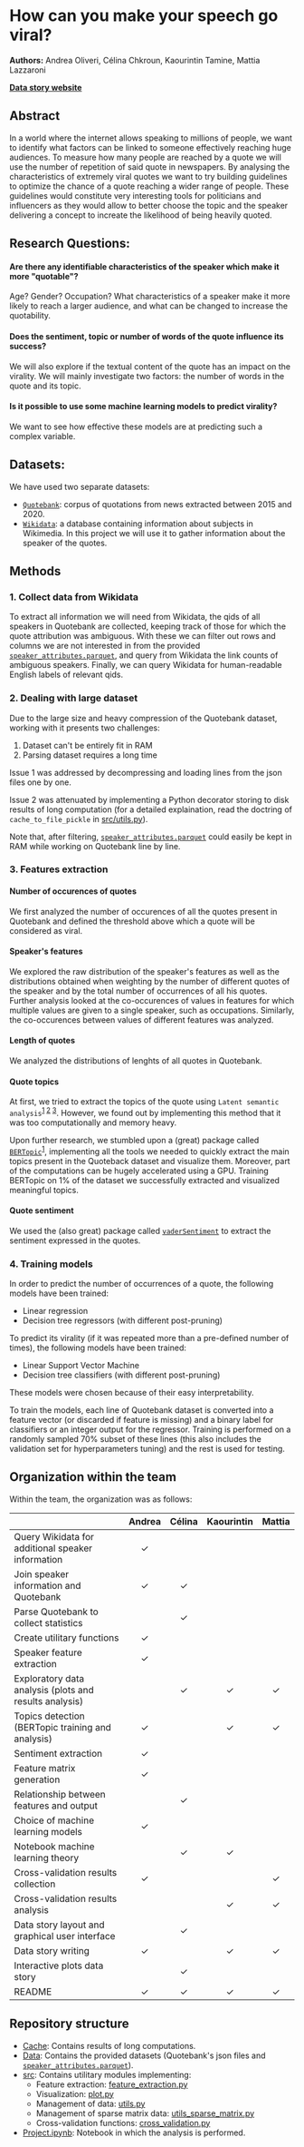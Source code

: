 # How can you make your speech go viral?
**Authors:** Andrea Oliveri, Célina Chkroun, Kaourintin Tamine, Mattia Lazzaroni

[**Data story website**](https://kaoutamine.github.io/viralSpeech/)

## Abstract 
In a world where the internet allows speaking to millions of people, we want to identify what factors can be linked to someone effectively reaching huge audiences. 
To measure how many people are reached by a quote we will use the number of repetition of said quote in newspapers. 
By analysing the characteristics of extremely viral quotes we want to try building guidelines to optimize the chance of a quote reaching a wider range of people. 
These guidelines would constitute very interesting tools for politicians and influencers as they would allow to better choose the topic and the speaker delivering a concept to increate the likelihood of being heavily quoted. 

## Research Questions:

#### Are there any identifiable characteristics of the speaker which make it more "quotable"?
Age? Gender? Occupation? What characteristics of a speaker make it more likely to reach a larger audience, and what can be changed to increase the quotability. 

#### Does the sentiment, topic or number of words of the quote influence its success?
We will also explore if the textual content of the quote has an impact on the virality. We will mainly investigate two factors: the number of words in the quote and its topic. 

#### Is it possible to use some machine learning models to predict virality?
We want to see how effective these models are at predicting such a complex variable.


## Datasets:
We have used two separate datasets:
- [`Quotebank`](https://zenodo.org/record/4277311#.YYpVGWDMJhE): corpus of quotations from news extracted between 2015 and 2020.
- [`Wikidata`](https://www.wikidata.org/wiki/Wikidata:Main_Page): a database containing information about subjects in Wikimedia. In this project we will use it to gather information about the speaker of the quotes.


## Methods

### 1. Collect data from Wikidata
To extract all information we will need from Wikidata, the qids of all speakers in Quotebank are collected, keeping track of those for which the quote attribution was ambiguous.
With these we can filter out rows and columns we are not interested in from the provided [`speaker_attributes.parquet`](Data/speaker_attributes.parquet), and query from Wikidata the link counts of ambiguous speakers.
Finally, we can query Wikidata for human-readable English labels of relevant qids.

### 2. Dealing with large dataset
Due to the large size and heavy compression of the Quotebank dataset, working with it presents two challenges:

1) Dataset can't be entirely fit in RAM
2) Parsing dataset requires a long time

Issue 1 was addressed by decompressing and loading lines from the json files one by one.

Issue 2 was attenuated by implementing a Python decorator storing to disk results of long computation (for a detailed explaination, read the doctring of `cache_to_file_pickle` in [src/utils.py](src/utils.py)).

Note that, after filtering, [`speaker_attributes.parquet`](Data/speaker_attributes.parquet) could easily be kept in RAM while working on Quotebank line by line.

### 3. Features extraction

#### Number of occurences of quotes
We first analyzed the number of occurences of all the quotes present in Quotebank and defined the threshold above which a quote will be considered as viral.

#### Speaker's features
We explored the raw distribution of the speaker's features as well as the distributions obtained when weighting by the number of different quotes of the speaker and by the total number of occurrences of all his quotes. Further analysis looked at the co-occurences of values in features for which multiple values are given to a single speaker, such as occupations. Similarly, the co-occurences between values of different features was analyzed.

#### Length of quotes
We analyzed the distributions of lenghts of all quotes in Quotebank.

#### Quote topics
At first, we tried to extract the topics of the quote using `Latent semantic analysis`<sup>[1](https://en.wikipedia.org/wiki/Latent_semantic_analysis) [2](https://scikit-learn.org/stable/tutorial/text_analytics/working_with_text_data.html) [3](https://towardsdatascience.com/machine-learning-nlp-text-classification-using-scikit-learn-python-and-nltk-c52b92a7c73a)</sup>.
However, we found out by implementing this method that it was too computationally and memory heavy.

Upon further research, we stumbled upon a (great) package called [`BERTopic`](https://github.com/MaartenGr/BERTopic)<sup>[1](https://towardsdatascience.com/dynamic-topic-modeling-with-bertopic-e5857e29f872)</sup>, implementing all the tools we needed to quickly extract the main topics present in the Quoteback dataset and visualize them.
Moreover, part of the computations can be hugely accelerated using a GPU. Training BERTopic on 1% of the dataset we successfully extracted and visualized meaningful topics.

#### Quote sentiment
We used the (also great) package called [`vaderSentiment`](https://github.com/cjhutto/vaderSentiment) to extract the sentiment expressed in the quotes.


### 4. Training models
In order to predict the number of occurrences of a quote, the following models have been trained:

- Linear regression
- Decision tree regressors (with different post-pruning)

To predict its virality (if it was repeated more than a pre-defined number of times), the following models have been trained:

- Linear Support Vector Machine
- Decision tree classifiers (with different post-pruning)

These models were chosen because of their easy interpretability. 

To train the models, each line of Quotebank dataset is converted into a feature vector (or discarded if feature is missing) and a binary label for classifiers or an integer output for the regressor. Training is performed on a randomly sampled 70% subset of these lines (this also includes the validation set for hyperparameters tuning) and the rest is used for testing.


## Organization within the team
Within the team, the organization was as follows:

|                                                        |  Andrea  |  Célina  | Kaourintin |  Mattia  |
|--------------------------------------------------------|:--------:|:--------:|:----------:|:--------:|
| Query Wikidata for additional speaker information      | &#10003; |          |            |          |
| Join speaker information and Quotebank                 | &#10003; | &#10003; |            |          |
| Parse Quotebank to collect statistics                  |          | &#10003; |            |          |
| Create utilitary functions                             | &#10003; |          |            |          |
| Speaker feature extraction                             | &#10003; |          |            |          |
| Exploratory data analysis (plots and results analysis) |          | &#10003; |  &#10003;  | &#10003; |
| Topics detection (BERTopic training and analysis)      | &#10003; |          |  &#10003;  | &#10003; |
| Sentiment extraction                                   | &#10003; |          |            |          |
| Feature matrix generation                              | &#10003; |          |            |          |
| Relationship between features and output               |          | &#10003; |            |          |
| Choice of machine learning models                      | &#10003; |          |            |          |
| Notebook machine learning theory                       |          | &#10003; |  &#10003;  |          |
| Cross-validation results collection                    | &#10003; |          |            | &#10003; |
| Cross-validation results analysis                      |          |          |  &#10003;  | &#10003; |
| Data story layout and graphical user interface         |          | &#10003; |            |          |
| Data story writing                                     | &#10003; |          |  &#10003;  | &#10003; |
| Interactive plots data story                           |          | &#10003; |            |          |
| README                                                 | &#10003; | &#10003; |  &#10003;  | &#10003; |

## Repository structure

- [Cache](Cache): Contains results of long computations.
- [Data](Data): Contains the provided datasets (Quotebank's json files and [`speaker_attributes.parquet`](Data/speaker_attributes.parquet)).
- [src](src): Contains utilitary modules implementing:
    - Feature extraction: [feature_extraction.py](src/feature_extraction.py)
    - Visualization: [plot.py](src/plot.py)
    - Management of data: [utils.py](src/utils.py)
    - Management of sparse matrix data: [utils_sparse_matrix.py](src/utils_sparse_matrix.py)
    - Cross-validation functions: [cross_validation.py](src/cross_validation.py)
- [Project.ipynb](Project.ipynb): Notebook in which the analysis is performed.
